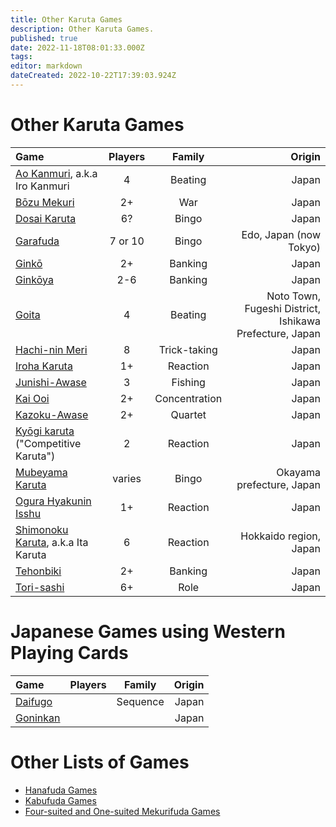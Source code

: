 ```yaml
---
title: Other Karuta Games
description: Other Karuta Games.
published: true
date: 2022-11-18T08:01:33.000Z
tags: 
editor: markdown
dateCreated: 2022-10-22T17:39:03.924Z
---
```


# Other Karuta Games
|Game|Players|Family|Origin|
|:---|:---:|:---:|---:|
|[Ao Kanmuri](https://fudawiki.org/en/uta-garuta/ogura-hyakunin-isshu#ao-kanmuri-%E9%9D%92%E5%86%A0-blue-crown), a.k.a Iro Kanmuri|4|Beating|Japan|
|[Bōzu Mekuri](/en/uta-garuta/ogura-hyakunin-isshu#b%C5%8Dzu-mekuri-%E5%9D%8A%E4%B8%BB%E3%82%81%E3%81%8F%E3%82%8A-flip-the-baldies)|2+|War|Japan|
|[Dosai Karuta](/en/dosai-karuta)|6?|Bingo|Japan|
|[Garafuda](/en/garafuda)|7 or 10|Bingo|Edo, Japan (now Tokyo)|
|[Ginkō](/en/uta-garuta/ogura-hyakunin-isshu#gink%C5%8D-%E9%8A%80%E8%A1%8C-bank)|2+|Banking|Japan|
|[Ginkōya](/en/uta-garuta/ogura-hyakunin-isshu#gink%C5%8Dya-%E9%8A%80%E8%A1%8C%E5%B1%8B-banker)|2-6|Banking|Japan|
|[Goita](/en/goita)|4|Beating|Noto Town, Fugeshi District, Ishikawa Prefecture, Japan|
|[Hachi-nin Meri](/en/karuta/unsun/hachi-nin-meri)|8|Trick-taking|Japan|
|[Iroha Karuta](/en/iroha)|1+|Reaction|Japan|
|[Junishi-Awase](/en/junishi-awase)|3|Fishing|Japan|
|[Kai Ooi](/en/kai-ooi)|2+|Concentration|Japan|
|[Kazoku-Awase](/en/kazoku-awase)|2+|Quartet|Japan|
|[Kyōgi karuta](/en/uta-garuta/ogura-hyakunin-isshu/competitive-karuta) ("Competitive Karuta")|2|Reaction|Japan|
|[Mubeyama Karuta](/en/uta-garuta/ogura-hyakunin-isshu/mubeyama-karuta)|varies|Bingo|Okayama prefecture, Japan|
|[Ogura Hyakunin Isshu](/en/uta-garuta/ogura-hyakunin-isshu)|1+|Reaction|Japan|
|[Shimonoku Karuta](/en/uta-garuta/ogura-hyakunin-isshu#shimonoku-karuta-%E4%B8%8B%E3%81%AE%E5%8F%A5%E3%81%8B%E3%82%8B%E3%81%9F), a.k.a Ita Karuta|6|Reaction|Hokkaido region, Japan|
|[Tehonbiki](/en/tehonbiki)|2+|Banking|Japan|
|[Tori-sashi](/en/tori-sashi)|6+|Role|Japan|

# Japanese Games using Western Playing Cards
|Game|Players|Family|Origin|
|:---|:---:|:---:|---:|
|[Daifugo](https://en.wikipedia.org/wiki/Daifug%C5%8D)||Sequence|Japan|
|[Goninkan](https://www.pagat.com/picture/kan.html)|||Japan|

# Other Lists of Games
- [Hanafuda Games](/en/hanafuda/games)
- [Kabufuda Games](/en/kabufuda/games)
- [Four-suited and One-suited Mekurifuda Games](/en/mekurifuda/games)